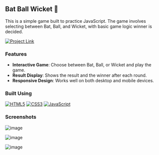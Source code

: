 ## Bat Ball Wicket 🏏

This is a simple game built to practice JavaScript. The game involves selecting between Bat, Ball, and Wicket, with basic game logic winner is decided.

[![Project Link](https://img.shields.io/badge/Game%20Link-37a779?style=for-the-badge)](https://bat-ball-wicket.web.app/)

### Features

- **Interactive Game**: Choose between Bat, Ball, or Wicket and play the game.
- **Result Display**: Shows the result and the winner after each round.
- **Responsive Design**: Works well on both desktop and mobile devices.

### Built Using
[![HTML5](https://img.shields.io/badge/html5%20-%23E34F26.svg?&style=for-the-badge&logo=html5&logoColor=white)](/)
[![CSS3](https://img.shields.io/badge/css3%20-%231572B6.svg?&style=for-the-badge&logo=css3&logoColor=white)](/)
[![JavaScript](https://img.shields.io/badge/javascript%20-%23323330.svg?&style=for-the-badge&logo=javascript&logoColor=%23F7DF1E)](/)

### Screenshots
![image](https://github.com/user-attachments/assets/4151d112-7ffb-41b9-bc69-d12892c82309)

![image](https://github.com/user-attachments/assets/868e2eb1-1681-47d5-bda4-09885d026dfa)

![image](https://github.com/user-attachments/assets/00777e1a-45f8-4e81-afb8-05de2c0a93fe)

